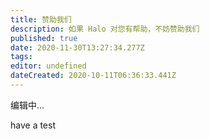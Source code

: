 ```yaml
---
title: 赞助我们
description: 如果 Halo 对您有帮助，不妨赞助我们
published: true
date: 2020-11-30T13:27:34.277Z
tags: 
editor: undefined
dateCreated: 2020-10-11T06:36:33.441Z
---
```


编辑中…

have a test
